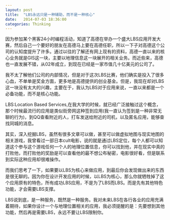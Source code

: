 ```yaml
---
layout: post
title:  "LBS永远只是一种辅助，而不是一种核心"
date:   2014-07-03 18:36:00
categories: Thinking
---
```



因为参加某个黑客24小时编程活动，知道了高德在举办一个盛大LBS应用开发大赛，然后自己一个要好的朋友在高德马上要在高德任职，所以一下子对高德这个公司的认知度提升了许多。通过以往的了解还有网上现有的资料，高德一直以来的核心业务就是GIS这一块，主要以地理信息这一块展开的相关业务。而近些来，高德也一直发展不错，从02年成立，到现在已经是一家市值几十亿美元的公司了。


我不太了解他们公司的内部情况，但是对于这次LBS比赛，他们确实是投入了很多心血，不单单是奖金方面，更多地是高德提供的创业基金。但是，我现在却对LBS这一块没有太大的兴趣，主要在于，我认为LBS对于应用来说，一直以来都是一个必备功能，而不是核心功能。

 
LBS:Location Based Services,在我大学的时候，就已经广泛接触过这个概念，那个时候最流行的应用是类似街旁网这种签到应用(我一直认为签到是一种非常无聊的行为)，到QQ查看附近的人，打车发送给附近的司机，以及匿名应用，能够查找同城的消息。


其实，深入挖掘LBS，虽然有很多文章可以做，甚至可以做虚拟地图与现实地图的相关游戏，我曾看过一部日本cult电影，说的就是通过LBS定位，每个人都可以知道这个参与这个游戏任何一个人的地理位置信息，你可以找到他，并在现实中真的打败他，而打败他的奖励是可以查看他的最不想公布秘密，电影很好看，但是联系到实际这种应用却很难操作。


而我们思考了一下，如果要以LBS为核心来做应用，到最后你会发现做出来的东西是很无聊的。因为你在设计开发应用的时候，以LBS为核心，那么你就牺牲掉了这个应用原有的特色，所有成功LBS应用，不是为了LBS而LBS。而是先有其他特色功能，才会需要LBS支撑。


LBS说到底，是一种服务，既然是一种服务。我对未来LBS在各行各业的应用充满着期待，如果你设计一个与地理位置相关的应用，我必须提醒的是：先要想到其他功能，然后再是需要LBS，永远不要让LBS限制你。
